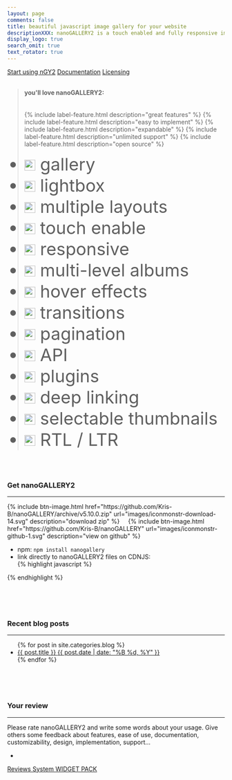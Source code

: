 ```yaml
---
layout: page
comments: false
title: beautiful javascript image gallery for your website
descriptionXXX: nanoGALLERY2 is a touch enabled and fully responsive image gallery with justified, cascading and grid layout.<br>It supports self hosted images and pulling in Flickr, Picasa and Google+ photo albums.
display_logo: true
search_omit: true
text_rotator: true
---
```


<script>
  $(document).ready(function () {

    jQuery("#nanoGalleryHead").css('visibility','visible').nanoGallery({
      //userID:'34858669@N00',kind:'flickr',
      //blackList:'doors|kampuchea|vietnam|thailand|laos|yunnan',
      
      // kind: 'picasa',
      // userID:'111186676244625461692',
      // blackList:'profil|scrapbook|Forhomepage',
      
      
      itemsBaseURL:             'https://source.unsplash.com/',
      items: [
        // ################# album PEOPLE
        {
          src: 'LyeduBb2Auk', srct: 'LyeduBb2Auk/133x200',
          title: 'people',
          kind: 'album', ID=1, albumID = 0
        },
        {
          src: 'LyeduBb2Auk', srct: 'LyeduBb2Auk/133x200',
          title: 'by Roksolana Zasiadko',
          kind: 'image', ID=1000, albumID = 1
        },
        {
          src: 'uAgLGG1WBd4', srct: 'uAgLGG1WBd4/300x200',
          title: 'by Scott Webb',
          kind: 'image', ID: 1001, albumID: 1
        },
        {
          src: 'tBtuxtLvAZs', srct: 'tBtuxtLvAZs/300x200',
          title: 'by Matthew Wiebe',
          kind: 'image', ID: 1002, albumID: 1
        },
        {
          src: 'tBtuxtLvAZs', srct: 'tBtuxtLvAZs/154x200',
          title: 'by María Victoria Heredia Reyes',
          kind: 'image', ID: 1003, albumID: 1
        },
        {
          src: 'FhHGPO3aMsU', srct: 'FhHGPO3aMsU/300x200',
          title: 'by María Matteo Paganelli',
          kind: 'image', ID: 1004, albumID: 1
        },
        {
          src: 'uDAA35_fzcs', srct: 'uDAA35_fzcs/300x200',
          title: 'by Elijah Hail',
          kind: 'image', ID: 1004, albumID: 1
        },
        {
          src: 'IJ25m7fXqtk', srct: 'IJ25m7fXqtk/300x200',
          title: 'by Rodion Kutsaev',
          kind: 'image', ID: 1005, albumID: 1
        },
        {
          src: 'E9PJO_vL3E8', srct: 'E9PJO_vL3E8/396x200',
          title: 'by Todd Quackenbush',
          kind: 'image', ID: 1006, albumID: 1
        },
        {
          src: '8jqna7aA-vs', srct: '8jqna7aA-vs/300x200',
          title: 'by Abigail Keenan',
          kind: 'image', ID: 1007, albumID: 1
        },
        {
          src: 'Dwheufds6kQ', srct: 'Dwheufds6kQ/300x200',
          title: 'by Joshua Earle',
          kind: 'image', ID: 1008, albumID: 1
        },
        {
          src: 'v41pwp_RRJU', srct: 'v41pwp_RRJU/300x200',
          title: 'by Matthew Wiebe',
          kind: 'image', ID: 1009, albumID: 1
        },
        {
          src: 'DwTZwZYi9Ww', srct: 'DwTZwZYi9Ww/267x200',
          title: 'by Ilham Rahmansyah',
          kind: 'image', ID: 1010, albumID: 1
        },
        {
          src: '2FrX56QL7P8', srct: '2FrX56QL7P8/300x200',
          title: 'by Alexander Shustov',
          kind: 'image', ID: 1011, albumID: 1
        },
        {
          src: 'pwaaqfoMibI', srct: 'pwaaqfoMibI/302x200',
          title: 'by Tina Rataj',
          kind: 'image', ID: 1012, albumID: 1
        },
        {
          src: 'CMOa3H1SXG0', srct: 'CMOa3H1SXG0/133x200',
          title: 'byChristopher Sardegna',
          kind: 'image', ID: 1013, albumID: 1
        },
        {
          src: 'rHv6C-WTOls', srct: 'rHv6C-WTOls/300x200',
          title: 'by Ali Inay',
          kind: 'image', ID: 1014, albumID: 1
        },
        {
          src: '5tniytQs68E', srct: '5tniytQs68E/355x200',
          title: 'by Lechon Kirb',
          kind: 'image', ID: 1015, albumID: 1
        },
        {
          src: '2TlAsvhqiL0', srct: '2TlAsvhqiL0/300x200',
          title: 'by Eutah Mizushima',
          kind: 'image', ID: 1016, albumID: 1
        },
        {
          src: 'hiAdjnXZxl8', srct: 'hiAdjnXZxl8/300x200',
          title: 'by Benjamin Combs',
          kind: 'image', ID: 1017, albumID: 1
        },
        {
          src: 'J8k-gzI0Zy0', srct: 'J8k-gzI0Zy0/326x200',
          title: 'by Linh Nguyen',
          kind: 'image', ID: 1018, albumID: 1
        },
        {
          src: 'yvx7LSZSzeo', srct: 'yvx7LSZSzeo/300x200',
          title: 'by Lechon Kirb',
          kind: 'image', ID: 1019, albumID: 1
        },
        {
          src: 's00F6-W_OQ8', srct: 's00F6-W_OQ8/300x200',
          title: 'by Joshua Earle',
          kind: 'image', ID: 1020, albumID: 1
        },
      ],
      //thumbnailWidth:300, thumbnailHeight:200,
      //thumbnailL1Width:'240C xs100C sm100C', thumbnailL1Height:'160C xs100C sm100C',
      thumbnailL1Width:'240 xs100C sm100C', thumbnailL1Height:'160 xs100C sm100C',
      thumbnailWidth:'auto', thumbnailHeight:'200 xs80 sm150 la250 xl290',
      thumbnailHoverEffect:[{'name':'imageScale150', 'duration':700},{'name':'labelAppear75', 'duration':400},{'name':'descriptionAppear', 'duration':1000}],
      
      //maxWidth:948,
      //thumbnailHoverEffect:'labelSlideUpTop,borderLighter',
      //thumbnailHoverEffect:'borderLighter',
      paginationMaxLinesPerPage:1,
      viewerDisplayLogo:true,
      photoSorting:'random',
      albumSorting:'random',
      imageTransition : 'slide',
      galleryToolbarWidthAligned:false,
      thumbnailLabel:{display:false,align:'center', position:'overImageOnMiddle'},
      thumbnailL1Label:{display:true,align:'center', position:'overImageOnMiddle'},
      touchAnimationL1: true,
      touchAnimation:false,
      i18n:{
        thumbnailImageDescription:'display photo', thumbnailImageDescription_FR:'afficher photo',
        thumbnailAlbumDescription:'display gallery', thumbnailAlbumDescription_FR:'afficher galerie'
      },
      viewerToolbar: { standard:'minimizeButton,pageCounter,playPauseButton,linkOriginalButton,label', autoMinimize:5000 },
      galleryFullpageButton:true,
      supportIE8: false,
      paginationDots: true,
      locationHash:true,
      breadcrumbAutoHideTopLevel:true
    });
  });  
</script>


<nav class="pagination" role="navigation">
<a markdown="0" class="btn" href="{{ site.url }}/quick-start/">Start using nGY2</a>
<a markdown="0" class="btn" href="{{ site.url }}/docs/">Documentation</a>
<a markdown="0" class="btnGreen" href="{{ site.url }}/licensing/">Licensing</a>
</nav>

<br>

<blockquote>
<nav class="pagination" role="navigation">
<b>you'll love nanoGALLERY2:</b><br><br><br>
{% include label-feature.html description="great features" %}
{% include label-feature.html description="easy to implement" %}
{% include label-feature.html description="expandable" %}
{% include label-feature.html description="unlimited support" %}
{% include label-feature.html description="open source" %}
<br>
<style>#js-rotating > li {font-size:2.5rem;}</style>
<ul id="js-rotating" style="padding:0px;">
  <li><img src="{{ site.url }}/images/iconmonstr-check-mark-12.svg" width="25"> gallery</li>
  <li><img src="{{ site.url }}/images/iconmonstr-check-mark-12.svg" width="25"> lightbox</li>
  <li><img src="{{ site.url }}/images/iconmonstr-check-mark-12.svg" width="25"> multiple layouts</li>
  <li><img src="{{ site.url }}/images/iconmonstr-check-mark-12.svg" width="25"> touch enable</li>
  <li><img src="{{ site.url }}/images/iconmonstr-check-mark-12.svg" width="25"> responsive</li>
  <li><img src="{{ site.url }}/images/iconmonstr-check-mark-12.svg" width="25"> multi-level albums</li>
  <li><img src="{{ site.url }}/images/iconmonstr-check-mark-12.svg" width="25"> hover effects</li>
  <li><img src="{{ site.url }}/images/iconmonstr-check-mark-12.svg" width="25"> transitions</li>
  <li><img src="{{ site.url }}/images/iconmonstr-check-mark-12.svg" width="25"> pagination</li>
  <li><img src="{{ site.url }}/images/iconmonstr-check-mark-12.svg" width="25"> API</li>
  <li><img src="{{ site.url }}/images/iconmonstr-check-mark-12.svg" width="25"> plugins</li>
  <li><img src="{{ site.url }}/images/iconmonstr-check-mark-12.svg" width="25"> deep linking</li>
  <li><img src="{{ site.url }}/images/iconmonstr-check-mark-12.svg" width="25"> selectable thumbnails</li>
  <li><img src="{{ site.url }}/images/iconmonstr-check-mark-12.svg" width="25"> RTL / LTR</li>
</ul>
</nav>
</blockquote>

<br><br>

### Get nanoGALLERY2
---

<nav class="pagination" role="navigation">
  {% include btn-image.html href="https://github.com/Kris-B/nanoGALLERY/archive/v5.10.0.zip" url="images/iconmonstr-download-14.svg" description="download zip" %}
  &nbsp;&nbsp;&nbsp;
  {% include btn-image.html href="https://github.com/Kris-B/nanoGALLERY" url="images/iconmonstr-github-1.svg" description="view on github" %}
</nav>

* npm: `npm install nanogallery`  
* link directly to nanoGALLERY2 files on CDNJS:  
{% highlight javascript %}
<link href="http://cdnjs.cloudflare.com/ajax/libs/nanogallery/5.10.0/css/nanogallery.min.css" rel="stylesheet">
<script src="http://cdnjs.cloudflare.com/ajax/libs/nanogallery/5.10.0/jquery.nanogallery.min.js"></script>
{% endhighlight %}

<br><br><br> 

### Recent blog posts
---

<ul class="post-list">
{% for post in site.categories.blog %} 
  <!-- <li><article><a href="{{ site.url }}{{ post.url }}">{{ post.title }} <span class="entry-date"><time datetime="{{ post.date | date_to_xmlschema }}">{{ post.date | date: "%B %d, %Y" }}</time></span>{% if post.excerpt %} <span class="excerpt">{{ post.excerpt }}</span>{% endif %}</a></article></li> -->
  <li><article><a href="{{ site.url }}{{ post.url }}">{{ post.title }} <span class="entry-date"><time datetime="{{ post.date | date_to_xmlschema }}">{{ post.date | date: "%B %d, %Y" }}</time></span></a></article></li>
{% endfor %}
</ul>
  
<br><br><br>

### Your review
---
Please rate nanoGALLERY2  and write some words about your usage. Give others some feedback about features, ease of use, documentation, customizability, design, implementation, support...

-

<style>.wpac .wp-btn { margin: 0px !important;}</style>
<div id="wpac-review"></div>
<script type="text/javascript">
wpac_init = window.wpac_init || [];
wpac_init.push({widget: 'Review', id: 223});
(function() {
    if ('WIDGETPACK_LOADED' in window) return;
    WIDGETPACK_LOADED = true;
    var mc = document.createElement('script');
    mc.type = 'text/javascript';
    mc.async = true;
    mc.src = 'https://app.widgetpack.com/widget.js';
    var s = document.getElementsByTagName('script')[0]; s.parentNode.insertBefore(mc, s.nextSibling);
})();
</script>
<a href="https://widgetpack.com" class="wpac-cr">Reviews System WIDGET PACK</a>

